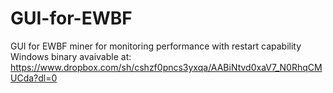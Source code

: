 # GUI-for-EWBF
GUI for EWBF miner for monitoring performance with restart capability
Windows binary avaivable at: https://www.dropbox.com/sh/cshzf0pncs3yxqa/AABiNtvd0xaV7_N0RhqCMUCda?dl=0
